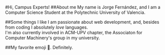 #Hi, Campus Experts!
##About me
My name is Jorge Fernández, and I am a Computer Science Student at the Polytechnic University of Valencia.

##Some things I like
I am passionate about web development, and, besides from coding I absolutely *love*  languages.  
I'm also currently involved in ACM-UPV chapter, the Associaton for Computer Machinery's group in my university.

##My favorite emoji
🌚. Definitely.
